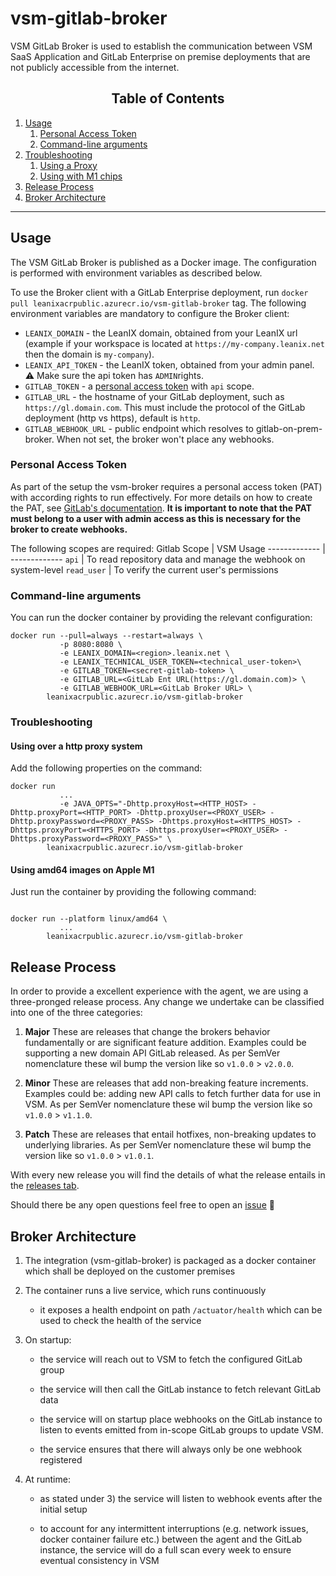 # vsm-gitlab-broker
VSM GitLab Broker is used to establish the communication between VSM SaaS Application and GitLab Enterprise 
on premise deployments that are not publicly accessible from the internet.


<h2 align="center">Table of Contents </h2>

1. [Usage](#usage)
    1. [Personal Access Token](#personal-access-token)
    2. [Command-line arguments](#command-line-arguments)
3. [Troubleshooting](#troubleshooting)
   1. [Using a Proxy](#using-over-a-http-proxy-system)
   3. [Using with M1 chips](#using-amd64-images-on-apple-m1)
3. [Release Process](#release-process)
4. [Broker Architecture](#broker-architecture)

---


## Usage

The VSM GitLab Broker is published as a Docker image. The configuration is performed with environment variables as
described below.

To use the Broker client with a GitLab Enterprise deployment, run `docker pull leanixacrpublic.azurecr.io/vsm-gitlab-broker` tag. The following environment variables are mandatory to configure the Broker client:

- `LEANIX_DOMAIN` - the LeanIX domain, obtained from your LeanIX url (example if your workspace is located at `https://my-company.leanix.net` then the domain is `my-company`).
- `LEANIX_API_TOKEN` - the LeanIX token, obtained from your admin panel. :warning: Make sure the api token has `ADMIN`rights.
- `GITLAB_TOKEN` - a [personal access token](#personal-access-token) with `api` scope.
- `GITLAB_URL` - the hostname of your GitLab deployment, such as `https://gl.domain.com`. This must include the protocol of the GitLab deployment (http vs https), default is `http`.
- `GITLAB_WEBHOOK_URL` - public endpoint which resolves to gitlab-on-prem-broker. When not set, the broker won't place any webhooks.

### Personal Access Token
As part of the setup the vsm-broker requires a personal access token (PAT) with according rights to run effectively. For more details on how to create the PAT, see [GitLab's documentation](https://docs.gitlab.com/16.1/ee/user/profile/personal_access_tokens.html#personal-access-token-scopes).
**It is important to note that the PAT must belong to a user with admin access as this is necessary for the broker to create webhooks.**

The following scopes are required:
Gitlab Scope  | VSM Usage
------------- | -------------
`api`    | To read repository data and manage the webhook on system-level
`read_user`    | To verify the current user's permissions

### Command-line arguments

You can run the docker container by providing the relevant configuration:

```console
docker run --pull=always --restart=always \
           -p 8080:8080 \
           -e LEANIX_DOMAIN=<region>.leanix.net \
           -e LEANIX_TECHNICAL_USER_TOKEN=<technical_user-token>\
           -e GITLAB_TOKEN=<secret-gitlab-token> \
           -e GITLAB_URL=<GitLab Ent URL(https://gl.domain.com)> \
           -e GITLAB_WEBHOOK_URL=<GitLab Broker URL> \
        leanixacrpublic.azurecr.io/vsm-gitlab-broker
```

### Troubleshooting

#### Using over a http proxy system

Add the following properties on the command:

```console
docker run 
           ...
           -e JAVA_OPTS="-Dhttp.proxyHost=<HTTP_HOST> -Dhttp.proxyPort=<HTTP_PORT> -Dhttp.proxyUser=<PROXY_USER> -Dhttp.proxyPassword=<PROXY_PASS> -Dhttps.proxyHost=<HTTPS_HOST> -Dhttps.proxyPort=<HTTPS_PORT> -Dhttps.proxyUser=<PROXY_USER> -Dhttps.proxyPassword=<PROXY_PASS>" \
        leanixacrpublic.azurecr.io/vsm-gitlab-broker
```

#### Using amd64 images on Apple M1

Just run the container by providing the following command:

```console

docker run --platform linux/amd64 \
           ...
        leanixacrpublic.azurecr.io/vsm-gitlab-broker
```

## Release Process
In order to provide a excellent experience with the agent, we are using a three-pronged release process. Any change we undertake can be classified into one of the three categories:
1. **Major**
   These are releases that change the brokers behavior fundamentally or are significant feature addition. Examples could be supporting a new domain API GitLab released. As per SemVer nomenclature these wil bump the version like so `v1.0.0` > `v2.0.0`.
2. **Minor**
   These are releases that add non-breaking feature increments. Examples could be: adding new API calls to fetch further data for use in VSM. As per SemVer nomenclature these wil bump the version like so `v1.0.0` > `v1.1.0`.

3. **Patch**
   These are releases that entail hotfixes, non-breaking updates to underlying libraries. As per SemVer nomenclature these wil bump the version like so `v1.0.0` > `v1.0.1`.

With every new release you will find the details of what the release entails in the [releases tab](https://github.com/leanix/vsm-gitlab-broker/releases).

Should there be any open questions feel free to open an [issue](https://github.com/leanix/vsm-gitlab-broker/issues) 📮

## Broker Architecture
1. The integration (vsm-gitlab-broker) is packaged as a docker container which shall be deployed on the customer premises

2. The container runs a live service, which runs continuously
   - it exposes a health endpoint on path `/actuator/health` which can be used to check the health of the service

3. On startup:
   - the service will reach out to VSM to fetch the configured GitLab group

   - the service will then call the GitLab instance to fetch relevant GitLab data

   - the service will on startup place webhooks on the GitLab instance to listen to events emitted from in-scope GitLab groups to update VSM.

   - the service ensures that there will always only be one webhook registered

4. At runtime:
   - as stated under 3) the service will listen to webhook events after the initial setup

   - to account for any intermittent interruptions (e.g. network issues, docker container failure etc.) between the agent and the GitLab instance, the service will do a full scan every week to ensure eventual consistency in VSM